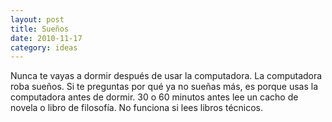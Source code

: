 ```yaml
---
layout: post
title: Sueños
date: 2010-11-17
category: ideas
---
```


Nunca te vayas a dormir después de usar la computadora. La computadora
roba sueños. Si te preguntas por qué ya no sueñas más, es porque usas
la computadora antes de dormir. 30 o 60 minutos antes lee un cacho de
novela o libro de filosofía. No funciona si lees libros
técnicos.
